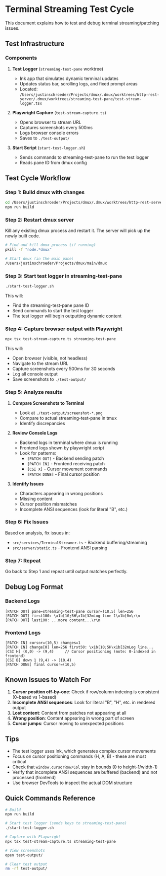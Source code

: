 # Terminal Streaming Test Cycle

This document explains how to test and debug terminal streaming/patching issues.

## Test Infrastructure

### Components

1. **Test Logger** (`streaming-test-pane` worktree)
   - Ink app that simulates dynamic terminal updates
   - Updates status bar, scrolling logs, and fixed prompt areas
   - Located: `/Users/justinschroeder/Projects/dmux/.dmux/worktrees/http-rest-server/.dmux/worktrees/streaming-test-pane/test-stream-logger.tsx`

2. **Playwright Capture** (`test-stream-capture.ts`)
   - Opens browser to stream URL
   - Captures screenshots every 500ms
   - Logs browser console errors
   - Saves to `./test-output/`

3. **Start Script** (`start-test-logger.sh`)
   - Sends commands to streaming-test-pane to run the test logger
   - Reads pane ID from dmux config

## Test Cycle Workflow

### Step 1: Build dmux with changes

```bash
cd /Users/justinschroeder/Projects/dmux/.dmux/worktrees/http-rest-server
npm run build
```

### Step 2: Restart dmux server

Kill any existing dmux process and restart it. The server will pick up the newly built code.

```bash
# Find and kill dmux process (if running)
pkill -f "node.*dmux"

# Start dmux (in the main pane)
/Users/justinschroeder/Projects/dmux/main/dmux
```

### Step 3: Start test logger in streaming-test-pane

```bash
./start-test-logger.sh
```

This will:
- Find the streaming-test-pane pane ID
- Send commands to start the test logger
- The test logger will begin outputting dynamic content

### Step 4: Capture browser output with Playwright

```bash
npx tsx test-stream-capture.ts streaming-test-pane
```

This will:
- Open browser (visible, not headless)
- Navigate to the stream URL
- Capture screenshots every 500ms for 30 seconds
- Log all console output
- Save screenshots to `./test-output/`

### Step 5: Analyze results

1. **Compare Screenshots to Terminal**
   - Look at `./test-output/screenshot-*.png`
   - Compare to actual streaming-test-pane in tmux
   - Identify discrepancies

2. **Review Console Logs**
   - Backend logs in terminal where dmux is running
   - Frontend logs shown by playwright script
   - Look for patterns:
     - `[PATCH OUT]` - Backend sending patch
     - `[PATCH IN]` - Frontend receiving patch
     - `[CSI X]` - Cursor movement commands
     - `[PATCH DONE]` - Final cursor position

3. **Identify Issues**
   - Characters appearing in wrong positions
   - Missing content
   - Cursor position mismatches
   - Incomplete ANSI sequences (look for literal "B", etc.)

### Step 6: Fix Issues

Based on analysis, fix issues in:
- `src/services/TerminalStreamer.ts` - Backend buffering/streaming
- `src/server/static.ts` - Frontend ANSI parsing

### Step 7: Repeat

Go back to Step 1 and repeat until output matches perfectly.

## Debug Log Format

### Backend Logs

```
[PATCH OUT] pane=streaming-test-pane cursor=(10,5) len=256
[PATCH OUT] first100: \x1b[10;5H\x1b[32mLog line 1\x1b[0m\r\n
[PATCH OUT] last100: ...more content...\r\n
```

### Frontend Logs

```
[PATCH IN] cursor=(10,5) changes=1
[PATCH IN] change[0] len=256 first50: \x1b[10;5H\x1b[32mLog line...
[CSI H] (0,0) -> (9,4)     // Cursor positioning (note: 0-indexed in frontend)
[CSI B] down 1 (9,4) -> (10,4)
[PATCH DONE] final cursor=(10,5)
```

## Known Issues to Watch For

1. **Cursor position off-by-one**: Check if row/column indexing is consistent (0-based vs 1-based)
2. **Incomplete ANSI sequences**: Look for literal "B", "H", etc. in rendered output
3. **Lost content**: Content from patches not appearing at all
4. **Wrong position**: Content appearing in wrong part of screen
5. **Cursor jumps**: Cursor moving to unexpected positions

## Tips

- The test logger uses Ink, which generates complex cursor movements
- Focus on cursor positioning commands (H, A, B) - these are most critical
- Check that `window.cursorRow/Col` stay in bounds (0 to height-1/width-1)
- Verify that incomplete ANSI sequences are buffered (backend) and not processed (frontend)
- Use browser DevTools to inspect the actual DOM structure

## Quick Commands Reference

```bash
# Build
npm run build

# Start test logger (sends keys to streaming-test-pane)
./start-test-logger.sh

# Capture with Playwright
npx tsx test-stream-capture.ts streaming-test-pane

# View screenshots
open test-output/

# Clear test output
rm -rf test-output/
```